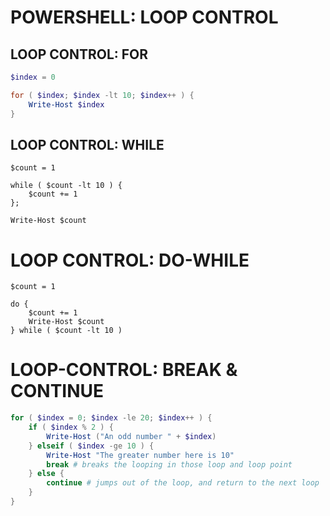# POWERSHELL: LOOP CONTROL

## LOOP CONTROL: FOR

```powershell
$index = 0

for ( $index; $index -lt 10; $index++ ) {
    Write-Host $index
}
```

## LOOP CONTROL: WHILE

```shell
$count = 1

while ( $count -lt 10 ) {
    $count += 1
};

Write-Host $count
```

# LOOP CONTROL: DO-WHILE

```shell
$count = 1

do { 
    $count += 1
    Write-Host $count
} while ( $count -lt 10 )
```

# LOOP-CONTROL: BREAK & CONTINUE

```powershell
for ( $index = 0; $index -le 20; $index++ ) {
    if ( $index % 2 ) {
        Write-Host ("An odd number " + $index)
    } elseif ( $index -ge 10 ) {
        Write-Host "The greater number here is 10"
        break # breaks the looping in those loop and loop point
    } else {
        continue # jumps out of the loop, and return to the next loop
    }
}
```
